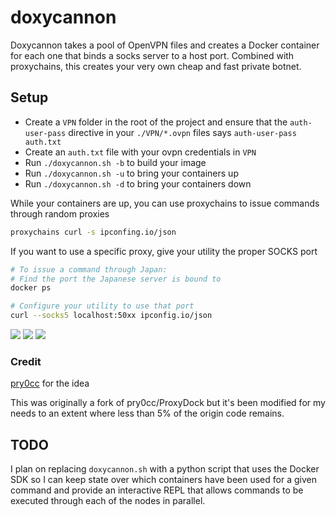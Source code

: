 # doxycannon

Doxycannon takes a pool of OpenVPN files and creates a Docker container for each one that binds a
socks server to a host port. Combined with proxychains, this creates your very own cheap and fast
private botnet.

## Setup
- Create a `VPN` folder in the root of the project and ensure that the `auth-user-pass` directive
  in your `./VPN/*.ovpn` files says `auth-user-pass auth.txt`
- Create an `auth.txt` file with your ovpn credentials in `VPN`
- Run `./doxycannon.sh -b` to build your image
- Run `./doxycannon.sh -u` to bring your containers up
- Run `./doxycannon.sh -d` to bring your containers down

While your containers are up, you can use proxychains to issue commands through random proxies

```sh
proxychains curl -s ipconfing.io/json
```

If you want to use a specific proxy, give your utility the proper SOCKS port

```sh
# To issue a command through Japan:
# Find the port the Japanese server is bound to
docker ps

# Configure your utility to use that port
curl --socks5 localhost:50xx ipconfig.io/json
```

![](https://i.imgur.com/jjHtk9L.png)
![](https://i.imgur.com/IIPauuO.png)
![](https://i.imgur.com/qRIMl2a.png)

### Credit
[pry0cc](https://github.com/pry0cc/ProxyDock) for the idea

This was originally a fork of pry0cc/ProxyDock but it's been modified for my needs to an extent
where less than 5% of the origin code remains.

## TODO
I plan on replacing `doxycannon.sh` with a python script that uses the Docker SDK so I can keep
state over which containers have been used for a given command and provide an interactive REPL that
allows commands to be executed through each of the nodes in parallel.
